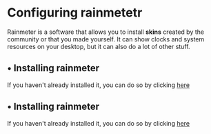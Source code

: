 # Configuring rainmetetr
Rainmeter is a software that allows you to install **skins** created by the community or that you made yourself. It can show clocks and system resources on your desktop, but it can also do a lot of other stuff.  
## • Installing rainmeter
If you haven't already installed it, you can do so by clicking [here](https://github.com/rainmeter/rainmeter/releases/download/v4.5.18.3727/Rainmeter-4.5.18.exe)
## • Installing rainmeter
If you haven't already installed it, you can do so by clicking [here](https://github.com/rainmeter/rainmeter/releases/download/v4.5.18.3727/Rainmeter-4.5.18.exe)